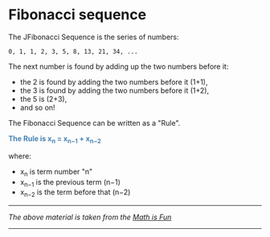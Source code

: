 # Fibonacci sequence

The JFibonacci Sequence is the series of numbers:

```
0, 1, 1, 2, 3, 5, 8, 13, 21, 34, ...
```

The next number is found by adding up the two numbers before it:

- the 2 is found by adding the two numbers before it (1+1),
- the 3 is found by adding the two numbers before it (1+2),
- the 5 is (2+3),
- and so on!

The Fibonacci Sequence can be written as a "Rule".

<p style="color:steelblue"><b>The Rule is x<sub>n</sub> = x<sub>n−1</sub> + x<sub>n−2</sub></b><p>

where:

- x<sub>n</sub> is term number "n"
- x<sub>n−1</sub> is the previous term (n−1)
- x<sub>n−2</sub> is the term before that (n−2)

---

*The above material is taken from the [Math is Fun](https://www.mathsisfun.com/numbers/fibonacci-sequence.html)*

---

